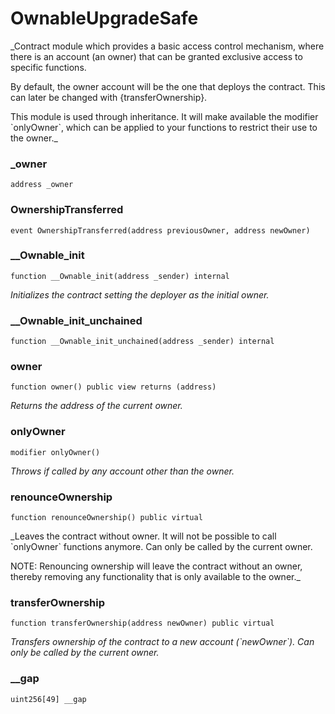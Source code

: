 # OwnableUpgradeSafe

_Contract module which provides a basic access control mechanism, where
there is an account (an owner) that can be granted exclusive access to
specific functions.

By default, the owner account will be the one that deploys the contract. This
can later be changed with {transferOwnership}.

This module is used through inheritance. It will make available the modifier
&#x60;onlyOwner&#x60;, which can be applied to your functions to restrict their use to
the owner._

### _owner

```solidity
address _owner
```

### OwnershipTransferred

```solidity
event OwnershipTransferred(address previousOwner, address newOwner)
```

### __Ownable_init

```solidity
function __Ownable_init(address _sender) internal
```

_Initializes the contract setting the deployer as the initial owner._

### __Ownable_init_unchained

```solidity
function __Ownable_init_unchained(address _sender) internal
```

### owner

```solidity
function owner() public view returns (address)
```

_Returns the address of the current owner._

### onlyOwner

```solidity
modifier onlyOwner()
```

_Throws if called by any account other than the owner._

### renounceOwnership

```solidity
function renounceOwnership() public virtual
```

_Leaves the contract without owner. It will not be possible to call
&#x60;onlyOwner&#x60; functions anymore. Can only be called by the current owner.

NOTE: Renouncing ownership will leave the contract without an owner,
thereby removing any functionality that is only available to the owner._

### transferOwnership

```solidity
function transferOwnership(address newOwner) public virtual
```

_Transfers ownership of the contract to a new account (&#x60;newOwner&#x60;).
Can only be called by the current owner._

### __gap

```solidity
uint256[49] __gap
```

